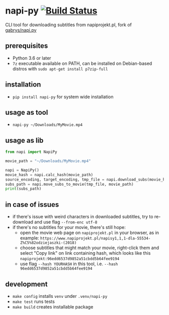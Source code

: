 # napi-py [![Build Status](https://travis-ci.com/emkor/napi-py.svg?branch=master)](https://travis-ci.com/emkor/napi-py)
CLI tool for downloading subtitles from napiprojekt.pl, fork of [gabrys/napi.py](https://github.com/gabrys/napi.py)

## prerequisites
- Python 3.6 or later
- `7z` executable available on PATH, can be installed on Debian-based distros with `sudo apt-get install p7zip-full`

## installation
- `pip install napi-py` for system wide installation

## usage as tool
- `napi-py ~/Downloads/MyMovie.mp4`

## usage as lib
```python
from napi import NapiPy

movie_path = "~/Downloads/MyMovie.mp4"

napi = NapiPy()
movie_hash = napi.calc_hash(movie_path)
source_encoding, target_encoding, tmp_file = napi.download_subs(movie_hash)
subs_path = napi.move_subs_to_movie(tmp_file, movie_path)
print(subs_path)
```

## in case of issues
- if there's issue with weird characters in downloaded subtitles, try to re-download and use flag `--from-enc utf-8`
- if there's no subtitles for your movie, there's still hope:
    - open the movie web page on `napiprojekt.pl` in your browser, as in example: `https://www.napiprojekt.pl/napisy1,1,1-dla-55534-Z%C5%82odziejaszki-(2018)`
    - choose subtitles that might match your movie, right-click them and select "Copy link" on link containing hash, which looks like this `napiprojekt:96edd6537d9852a51cbdd5b64fee9194`
    - use flag `--hash YOURHASH` in this tool, i.e. `--hash 96edd6537d9852a51cbdd5b64fee9194`

## development
- `make config` installs `venv` under `.venv/napi-py`
- `make test` runs tests
- `make build` creates installable package
